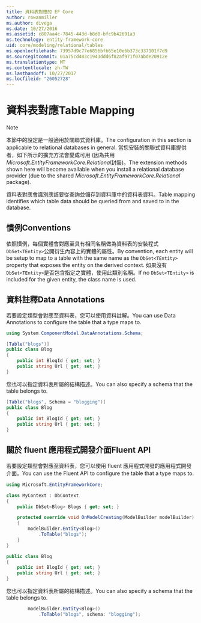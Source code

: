 ```yaml
---
title: 資料表對應的 EF Core
author: rowanmiller
ms.author: divega
ms.date: 10/27/2016
ms.assetid: c807aa4c-7845-443d-b8d0-bfc9b42691a3
ms.technology: entity-framework-core
uid: core/modeling/relational/tables
ms.openlocfilehash: 73957d9c77e6856bfb65e10e6b373c337101f7d9
ms.sourcegitcommit: 01a75cd483c1943ddd6f82af971f07abde20912e
ms.translationtype: MT
ms.contentlocale: zh-TW
ms.lasthandoff: 10/27/2017
ms.locfileid: "26052728"
---
```

# <a name="table-mapping"></a><span data-ttu-id="a33e4-102">資料表對應</span><span class="sxs-lookup"><span data-stu-id="a33e4-102">Table Mapping</span></span>

> [!NOTE]  
> <span data-ttu-id="a33e4-103">本節中的設定是一般適用於關聯式資料庫。</span><span class="sxs-lookup"><span data-stu-id="a33e4-103">The configuration in this section is applicable to relational databases in general.</span></span> <span data-ttu-id="a33e4-104">當您安裝的關聯式資料庫提供者，如下所示的擴充方法會變成可用 (因為共用*Microsoft.EntityFrameworkCore.Relational*封裝)。</span><span class="sxs-lookup"><span data-stu-id="a33e4-104">The extension methods shown here will become available when you install a relational database provider (due to the shared *Microsoft.EntityFrameworkCore.Relational* package).</span></span>

<span data-ttu-id="a33e4-105">資料表對應會識別應該要從查詢並儲存到資料庫中的資料表資料。</span><span class="sxs-lookup"><span data-stu-id="a33e4-105">Table mapping identifies which table data should be queried from and saved to in the database.</span></span>

## <a name="conventions"></a><span data-ttu-id="a33e4-106">慣例</span><span class="sxs-lookup"><span data-stu-id="a33e4-106">Conventions</span></span>

<span data-ttu-id="a33e4-107">依照慣例，每個實體會對應至具有相同名稱做為資料表的安裝程式`DbSet<TEntity>`公開衍生內容上的實體的屬性。</span><span class="sxs-lookup"><span data-stu-id="a33e4-107">By convention, each entity will be setup to map to a table with the same name as the `DbSet<TEntity>` property that exposes the entity on the derived context.</span></span> <span data-ttu-id="a33e4-108">如果沒有`DbSet<TEntity>`是否包含指定之實體，使用此類別名稱。</span><span class="sxs-lookup"><span data-stu-id="a33e4-108">If no `DbSet<TEntity>` is included for the given entity, the class name is used.</span></span>

## <a name="data-annotations"></a><span data-ttu-id="a33e4-109">資料註釋</span><span class="sxs-lookup"><span data-stu-id="a33e4-109">Data Annotations</span></span>

<span data-ttu-id="a33e4-110">若要設定類型會對應至資料表，您可以使用資料註解。</span><span class="sxs-lookup"><span data-stu-id="a33e4-110">You can use Data Annotations to configure the table that a type maps to.</span></span>

``` csharp
using System.ComponentModel.DataAnnotations.Schema;
```
``` csharp
[Table("blogs")]
public class Blog
{
    public int BlogId { get; set; }
    public string Url { get; set; }
}
```

<span data-ttu-id="a33e4-111">您也可以指定資料表所屬的結構描述。</span><span class="sxs-lookup"><span data-stu-id="a33e4-111">You can also specify a schema that the table belongs to.</span></span>

``` csharp
[Table("blogs", Schema = "blogging")]
public class Blog
{
    public int BlogId { get; set; }
    public string Url { get; set; }
}
```

## <a name="fluent-api"></a><span data-ttu-id="a33e4-112">關於 fluent 應用程式開發介面</span><span class="sxs-lookup"><span data-stu-id="a33e4-112">Fluent API</span></span>

<span data-ttu-id="a33e4-113">若要設定類型會對應至資料表，您可以使用 fluent 應用程式開發的應用程式開發介面。</span><span class="sxs-lookup"><span data-stu-id="a33e4-113">You can use the Fluent API to configure the table that a type maps to.</span></span>

``` csharp
using Microsoft.EntityFrameworkCore;
```
``` csharp
class MyContext : DbContext
{
    public DbSet<Blog> Blogs { get; set; }

    protected override void OnModelCreating(ModelBuilder modelBuilder)
    {
        modelBuilder.Entity<Blog>()
            .ToTable("blogs");
    }
}

public class Blog
{
    public int BlogId { get; set; }
    public string Url { get; set; }
}
```

<span data-ttu-id="a33e4-114">您也可以指定資料表所屬的結構描述。</span><span class="sxs-lookup"><span data-stu-id="a33e4-114">You can also specify a schema that the table belongs to.</span></span>

<!-- [!code-csharp[Main](samples/core/relational/Modeling/FluentAPI/Samples/Relational/TableAndSchema.cs?highlight=2)] -->
``` csharp
        modelBuilder.Entity<Blog>()
            .ToTable("blogs", schema: "blogging");
```
